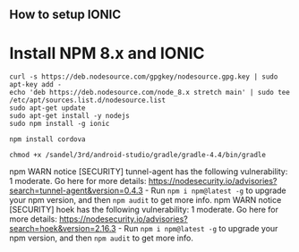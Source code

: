 How to setup IONIC
------------------

Install NPM 8.x and IONIC
=========================

    curl -s https://deb.nodesource.com/gpgkey/nodesource.gpg.key | sudo apt-key add -
    echo 'deb https://deb.nodesource.com/node_8.x stretch main' | sudo tee /etc/apt/sources.list.d/nodesource.list
    sudo apt-get update
    sudo apt-get install -y nodejs
    sudo npm install -g ionic

    npm install cordova

    chmod +x /sandel/3rd/android-studio/gradle/gradle-4.4/bin/gradle


npm WARN notice [SECURITY] tunnel-agent has the following vulnerability: 1 moderate. Go here for more details: https://nodesecurity.io/advisories?search=tunnel-agent&version=0.4.3 - Run `npm i npm@latest -g` to upgrade your npm version, and then `npm audit` to get more info.
npm WARN notice [SECURITY] hoek has the following vulnerability: 1 moderate. Go here for more details: https://nodesecurity.io/advisories?search=hoek&version=2.16.3 - Run `npm i npm@latest -g` to upgrade your npm version, and then `npm audit` to get more info.



